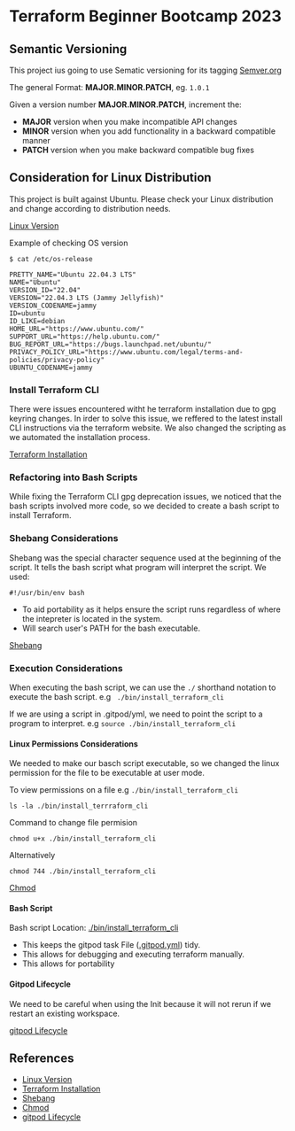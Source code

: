 # Terraform Beginner Bootcamp 2023


## Semantic Versioning

This project ius going to use Sematic versioning for its tagging    [Semver.org](https://semver.org/)   

The general Format:
**MAJOR.MINOR.PATCH**, eg. `1.0.1`  

Given a version number **MAJOR.MINOR.PATCH**, increment the:
- **MAJOR** version when you make incompatible API changes 
- **MINOR** version when you add functionality in a backward compatible manner
- **PATCH** version when you make backward compatible bug fixes

## Consideration for Linux Distribution

This project is built against Ubuntu. Please check your Linux distribution and change according to distribution needs.

[Linux Version](https://linuxize.com/post/how-to-check-linux-version/)  

Example of checking OS version
```
$ cat /etc/os-release

PRETTY_NAME="Ubuntu 22.04.3 LTS"
NAME="Ubuntu"
VERSION_ID="22.04"
VERSION="22.04.3 LTS (Jammy Jellyfish)"
VERSION_CODENAME=jammy
ID=ubuntu
ID_LIKE=debian
HOME_URL="https://www.ubuntu.com/"
SUPPORT_URL="https://help.ubuntu.com/"
BUG_REPORT_URL="https://bugs.launchpad.net/ubuntu/"
PRIVACY_POLICY_URL="https://www.ubuntu.com/legal/terms-and-policies/privacy-policy"
UBUNTU_CODENAME=jammy
```

### Install Terraform CLI
There were issues encountered witht he terraform installation due to gpg keyring changes. In irder to solve this issue, we reffered to the latest install CLI  instructions via the terraform website. We also changed the scripting as we automated the installation process.

[Terraform Installation](https://developer.hashicorp.com/terraform/tutorials/aws-get-started/install-cli)


### Refactoring into Bash Scripts

While fixing the Terraform CLI gpg deprecation issues, we noticed that the bash scripts involved more code, so we decided to create a bash script to install Terraform. 

### Shebang Considerations
Shebang was the special character sequence used at the beginning of the script. It tells the bash script what program will interpret the script.
We used:
```
#!/usr/bin/env bash
```

- To aid portability  as it helps ensure the script runs regardless of where the intepreter is located in the system.
- Will search user's PATH for the bash executable.

[Shebang](https://en.wikipedia.org/wiki/Shebang_(Unix)) 

### Execution Considerations
When executing the bash script, we can use the `./` shorthand notation to execute the bash script.
e.g ` ./bin/install_terraform_cli`

If we are using a script in .gitpod/yml, we need to point the script to a program to interpret. 
e.g `source ./bin/install_terraform_cli`

#### Linux Permissions Considerations
We needed to make our basch script executable, so we changed the linux permission for the file to be executable at user mode.

To view permissions on a file e.g `./bin/install_terraform_cli`

```
ls -la ./bin/install_terrraform_cli
```

Command to change file permision

```
chmod u+x ./bin/install_terraform_cli
```
Alternatively

```
chmod 744 ./bin/install_terraform_cli
```

[Chmod](https://en.wikipedia.org/wiki/Chmod)

#### Bash Script 
Bash script Location: [./bin/install_terraform_cli](./bin/install_terraform_cli)



- This keeps the gitpod task File ([.gitpod.yml](.gitpod.yml)) tidy.
- This allows for debugging and executing terraform manually.
- This allows for portability

#### Gitpod Lifecycle
We need to be careful when using the Init because it will not rerun if we restart an existing workspace.

[gitpod Lifecycle](https://www.gitpod.io/docs/configure/workspaces/tasks)

## References 
- [Linux Version](https://linuxize.com/post/how-to-check-linux-version/)    
- [Terraform Installation](https://developer.hashicorp.com/terraform/tutorials/aws-get-started/install-cli)
- [Shebang](https://en.wikipedia.org/wiki/Shebang_(Unix))   
- [Chmod](https://en.wikipedia.org/wiki/Chmod)  
- [gitpod Lifecycle](https://www.gitpod.io/docs/configure/workspaces/tasks)